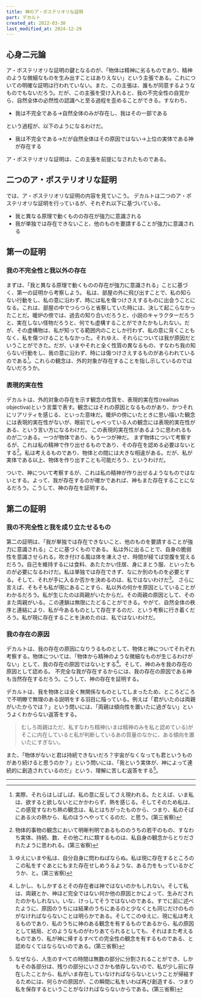 ```yaml
---
title: 神のア・ポステリオリな証明
part: デカルト
created_at: 2022-03-30
last_modified_at: 2024-12-29
---
```


## 心身二元論

ア・ポステリオリな証明の鍵となるのが、「物体は精神に劣るものであり、精神のような微細なものを生み出すことはありえない」という主張である。これについての明確な証明は行われていない。また、この主張は、誰もが同意するようなものでもないだろう。だが、この主張を受け入れると、我の不完全性の自覚から、自然全体の必然性の認識へと至る過程を歪めることができる。すなわち、

- 我は不完全である→自然全体のみが存在し、我はその一部である

という過程が、以下のようになるわけだ。

- 我は不完全である→だが自然全体はその原因ではない→上位の実体である神が存在する

ア・ポステリオリな証明は、この主張を前提になされたものである。

## 二つのア・ポステリオリな証明

では、ア・ポステリオリな証明の内容を見ていこう。
デカルトは二つのア・ポステリオリな証明を行っているが、それぞれ以下に基づいている。

- 我と異なる原理で動くものの存在が強力に意識される
- 我が単独では存在できないこと、他のものを要請することが強力に意識される

## 第一の証明

### 我の不完全性と我以外の存在

まずは、「我と異なる原理で動くものの存在が強力に意識される」ことに基づく、第一の証明から考察しよう。
私は、部屋の外に飛び出すことで、私の知らない行動をし、私の意に沿わず、時には私を傷つけさえするものに出会うことになる。これは、部屋の中でつらつらと省察していた時には、決して起こらなかったことだ。暖炉の傍では、過去の知り合いだろうと、小説のキャラクターだろうと、実在しない怪物だろうと、何でも虚構することができたかもしれない。だが、その虚構物は、私が知ってる範囲内のことしか行わず、私の意に背くこともなく、私を傷つけることもなかった。それゆえ、それらについては我が原因だということができた。だが、いまやそれと全く性質の異なるもの、すなわち我の知らない行動をし、我の意に沿わず、時には傷つけさえするものがあらわれているのである[^ref1-1]。これらの観念は、外的対象が存在することを指し示しているのではないだろうか。

[^ref1-1]:実際、それらはしばしば、私の意に反してさえ現われる。たとえば、いま私は、欲すると欲しないとにかかわらず、熱を感じる。そしてそのため私は、この感覚すなわち熱の観念は、私とはちがったものから、つまり、私のそばにある火の熱から、私のほうへやってくるのだ、と思う。(第三省察)

### 表現的実在性

デカルトは、外的対象の存在を示す観念の性質を、表現的実在性(realitas objectiva)という言葉で表す。観念にはそれの原因となるものがあり、かつそれにリアリティを感じる、といった意味だ。暖炉の傍にいたときに思い描いた観念には表現的実在性がないが、眼前でしゃべっている人の観念には表現的実在性がある、という言い方になるわけだ。
この表現的実在性があるように思われるものが二つある。一つが物体であり、もう一つが神だ。
まず物体について考察するが、これは私の精神で作り出せるものであり、その存在を認める必要はないとする[^ref2-1]。私は考えるものであり、物体との間には大きな相違がある。だが、私が実体である以上、物体を作り出すことも可能だろう、というわけだ。

[^ref2-1]:物体的事物の観念において明晰判明であるもののうちの若干のもの、すなわち実体、持続、数、その他これに類するものは、私自身の観念からとりだされたように思われる。(第三省察)

ついで、神について考察するが、これは私の精神が作り出せるようなものではないとする。よって、我が存在するのが確かであれば、神もまた存在することになるだろう。こうして、神の存在を証明する。

## 第二の証明

### 我の不完全性と我を成り立たせるもの

第二の証明は、「我が単独では存在できないこと、他のものを要請することが強力に意識される」ことに基づくものである。
私は外に出ることで、自身の脆弱性を意識させられる。吹き付ける風は体を凍えさせ、時間が経てば空腹を覚えるだろう。自己を維持するには食料、あたたかい住居、身にまとう服、といったものが必要になるわけだ。私は単独では存在できず、なにか別のものを必要とする。そして、それが手に入るか否かを決めるのは、私ではないわけだ[^ref3-1]。
さらに言えば、そもそも私が現にあることすら、私以外の何かを原因としていることがわかるだろう。私が生じたのは両親がいたからだ。その両親の原因として、そのまた両親がいる。この連鎖は無限にたどることができる。やがて、自然全体の秩序と連結により、私が今あるものとして存在するのだ、という考察に行き着くだろう。私が現に存在することを決めたのは、私ではないわけだ。

[^ref3-1]:ゆえにいまや私は、自分自身に問わねばならぬ。私は現に存在するところのこの私をすぐあとにもまた存在せしめうるような、ある力をもっているかどうか、と。(第三省察)

### 我の存在の原因

デカルトは、我の存在の原因になりうるものとして、物体と神についてそれぞれ考察する。物体については、「物体から精神のような微細なものが生じるわけがない」として、我の存在の原因ではないとする[^ref3-2]。そして、神のみを我の存在の原因として認める。
不完全な我が存在するからには、我の存在の原因である神も当然存在するだろう。こうして、神の存在を証明する。

[^ref3-2]:しかし、もしかするとその存在者は神ではないのかもしれない。そして私は、両親とか、神ほど完全ではない何か他の原因とかによって、生みだされたのかもしれない。いな、けっしてそうではないのである。すでに前に述べたように、原因のうちには結果のうちにあるのと少なくとも同じだけのものがなければならないことは明らかである。そしてこのゆえに、現に私は考えるものであり、私のうちに神のある観念を有するものであるから、私の原因として結局、どのようなものがわりあてられるとしても、それはまた考えるものであり、私が神に帰するすべての完全性の観念を有するものである、と認めなくてはならないのである。(第三省察)

デカルトは、我を物体とは全く無関係なものとしてしまったため、ところどころで不明瞭で無理のある説明をする羽目に陥っている。例えば「君がいたのは両親がいたからでは？」という問いには、「両親は傾向性を置いたに過ぎない」というよくわからない返答をする。

>むしろ両親はただ、私すなわち精神(いまは精神のみを私と認めている)がそこに内在していると私が判断しているあの質量のなかに、ある傾向を置いたにすぎない。

また、「物体がないと君は持続できないだろ？宇宙がなくなっても君というものがあり続けると思うのか？」という問いには、「我という実体が、神によって連続的に創造されているのだ」という、理解に苦しむ返答をする[^ref3-3]。

[^ref3-3]:なぜなら、人生のすべての時間は無数の部分に分割されることができ、しかもその各部分は、残りの部分にいささかも依存しないので、私が少し前に存在したことから、私がいま存在していなければならないということが帰結するためには、何らかの原因が、この瞬間に私をいわば再び創造する、つまり私を保存するということがなければならないからである。(第三省察)

---
